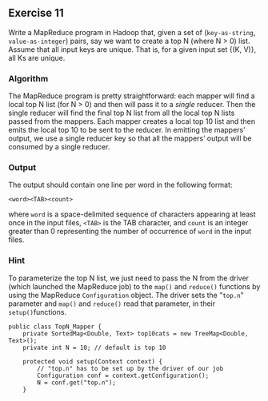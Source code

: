 ## Exercise 11

Write a MapReduce program in Hadoop that, given a set of (`key-as-string`, `value-as-integer`) pairs, say we want to create a top N (where N > 0) list.
Assume that all input keys are unique. That is, for a given input set {(K, V)}, all Ks are unique.

### Algorithm

The MapReduce program is pretty straightforward: each mapper will find a local top N list (for N > 0) and then will pass it to a *single* reducer. Then the single reducer will find the final top N list from all the local top N lists passed from the mappers. Each mapper creates a local top 10 list and then emits the local top 10 to be sent to the reducer. In emitting the mappers’ output, we use a single reducer key so that all the mappers’ output will be consumed by a single reducer.

### Output

The output should contain one line per word in the following format:

    <word><TAB><count>

where `word` is a space-delimited sequence of characters appearing at least once in the input files, `<TAB>` is the TAB character, and `count` is an integer greater than 0 representing the number of occurrence of `word` in the input files.

### Hint

To parameterize the top N list, we just need to pass the N from the driver (which launched the MapReduce job) to the `map()` and `reduce()` functions by using the MapReduce `Configuration` object. The driver sets the "`top.n`" parameter and `map()` and `reduce()` read that parameter, in their `setup()`functions.

    public class TopN_Mapper { 
        private SortedMap<Double, Text> top10cats = new TreeMap<Double, Text>();
        private int N = 10; // default is top 10

        protected void setup(Context context) {
            // "top.n" has to be set up by the driver of our job
            Configuration conf = context.getConfiguration();
            N = conf.get("top.n");
        }
